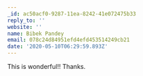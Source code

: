 ```yaml
---
_id: ac50acf0-9287-11ea-8242-41e072475b33
reply_to: ''
website: ''
name: Bibek Pandey
email: 078c24d84951efd4efd453514249cb21
date: '2020-05-10T06:29:59.893Z'
---
```

This is wonderful!! Thanks.
